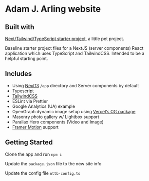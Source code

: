 # Adam J. Arling website

## Built with

[Next/Tailwind/TypeScript starter project](https://github.com/adamjarling/nextjs-typescript-tailwind-boilerplate), a little pet project.

Baseline starter project files for a NextJS (server components) React application which uses TypeScript and TailwindCSS. Intended to be a helpful starting point.

## Includes

- Using [Next13](https://nextjs.org/) `/app` directory and Server components by default
- Typescript
- [TailwindCSS](https://tailwindcss.com/)
- ESLint via Prettier
- Google Analytics (UA) example
- OpenGraph dynamic image setup using [Vercel's OG package](https://vercel.com/docs/concepts/functions/edge-functions/og-image-generation)
- Masonry photo gallery w/ Lightbox support
- Parallax Hero components (Video and Image)
- [Framer Motion](https://www.framer.com/motion/) support

## Getting Started

Clone the app and run `npm i`

Update the `package.json` file to the new site info

Update the config file `nttb-config.ts`
